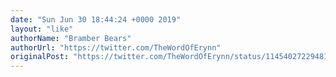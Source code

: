 ```yaml
---
date: "Sun Jun 30 18:44:24 +0000 2019"
layout: "like"
authorName: "Bramber Bears"
authorUrl: "https://twitter.com/TheWordOfErynn"
originalPost: "https://twitter.com/TheWordOfErynn/status/1145402722948145153"
---
```

